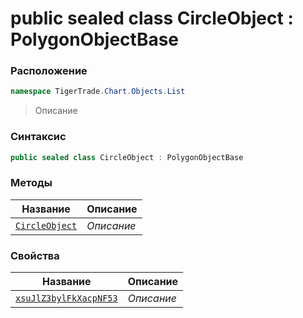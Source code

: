 
# public sealed class CircleObject : PolygonObjectBase
### Расположение
```csharp
namespace TigerTrade.Chart.Objects.List
```



> Описание

### Синтаксис
```csharp
public sealed class CircleObject : PolygonObjectBase
```


### Методы
| Название | Описание |
| --- | --- |
| [`CircleObject`](./CircleObject.cs/Методы/CircleObject.md) | *Описание* |

### Свойства
| Название | Описание |
| --- | --- |
| [`xsuJlZ3bylFkXacpNF53`](./CircleObject.cs/Свойства/xsuJlZ3bylFkXacpNF53.md) | *Описание* |



